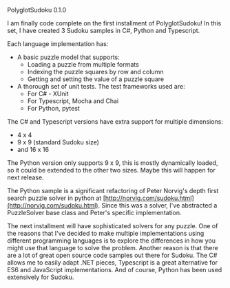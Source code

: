 ﻿PolyglotSudoku 0.1.0

I am finally code complete on the first installment of PolyglotSudoku!
In this set, I have created 3 Sudoku samples in C#, Python and Typescript.

Each language implementation has:
* A basic puzzle model that supports:
    * Loading a puzzle from  multiple formats
    * Indexing the puzzle squares by row and column
    * Getting and setting the value of a puzzle square
* A thorough set of unit tests.  The test frameworks used are:
    * For C# - XUnit
    * For Typescript, Mocha and Chai
    * For Python, pytest
    
The C# and Typescript versions have extra support for multiple dimensions:
* 4 x 4
* 9 x 9 (standard Sudoku size)
* and 16 x 16

The Python version only supports 9 x 9, this is mostly dynamically loaded, so it could be extended to the other two sizes.  Maybe this will happen for next release.

The Python sample is a significant refactoring of Peter Norvig's depth first search puzzle solver in python at [http://norvig.com/sudoku.html](http://norvig.com/sudoku.html).  Since this was a solver, I've abstracted a PuzzleSolver base class and Peter's specific implementation.

The next installment will have sophisticated solvers for any puzzle.  One of the reasons that I've decided to make multiple implementations using different programming languages is to explore the differences in how you might use that language to solve the problem.  Another reason is that there are a lot of great open source code samples out there for Sudoku.  The C# allows me to easily adapt .NET pieces, Typescript is a great alternative for ES6 and JavaScript implementations. And of course, Python has been used extensively for Sudoku.